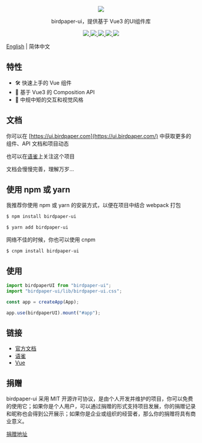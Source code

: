 <p align="center">
  <a href="https://ui.birdpaper.com">
    <img src="https://cos.birdpaper.com/birdpaper-ui/logo/birdpaperui%2Bvue3.png"/>
  </a>
</p>

<p align="center">birdpaper-ui，提供基于 Vue3 的UI组件库</p>

<p align="center">
  <a href="https://gitee.com/liluanhui/birdpaper-ui.git" target="_blank">
    <img src="https://gitee.com/liluanhui/birdpaper-ui/badge/star.svg?theme=dark">
  </a>
  <a href="https://www.npmjs.com/package/birdpaper-ui" target="_blank">
     <img src="https://img.shields.io/npm/v/birdpaper-ui.svg?style=badge"/>
  </a>
  <a href="https://npmcharts.com/compare/birdpaper-ui?minimal=true">
    <img src="http://img.shields.io/npm/dm/birdpaper-ui.svg"/>
  </a>
   <a href="https://ui.birdpaper.com">
    <img src="https://img.shields.io/badge/platform-web-61B5FF.svg"/>
  </a>
   <a href="https://ui.birdpaper.com">
    <img src="https://img.shields.io/badge/license-MIT-red.svg"/>
  </a>
</p>

[English](./README.md) | 简体中文

## 特性

- 🛠 快速上手的 Vue 组件
- 🎉 基于 Vue3 的 Composition API
- 🐬 中规中矩的交互和视觉风格

## 文档

你可以在 [https://ui.birdpaper.com](https://ui.birdpaper.com/) 中获取更多的组件、API 文档和项目动态

也可以在[语雀](https://www.yuque.com/birdpaper/)上关注这个项目

文档会慢慢完善，理解万岁...

## 使用 npm 或 yarn

我推荐你使用 npm 或 yarn 的安装方式，以便在项目中结合 webpack 打包

```bash
$ npm install birdpaper-ui
```

```bash
$ yarn add birdpaper-ui
```

网络不佳的时候，你也可以使用 cnpm

```bash
$ cnpm install birdpaper-ui
```

## 使用

```javascript
import birdpaperUI from "birdpaper-ui";
import "birdpaper-ui/lib/birdpaper-ui.css";

const app = createApp(App);

app.use(birdpaperUI).mount("#app");
```

## 链接
- [官方文档](https://ui.birdpaper.com/)
- [语雀](https://www.yuque.com/birdpaper/)
- [Vue](https://v3.cn.vuejs.org)

## 捐赠
birdpaper-ui 采用 MIT 开源许可协议，是由个人开发并维护的项目，你可以免费的使用它；如果你是个人用户，可以通过捐赠的形式支持项目发展，你的捐赠记录和昵称也会得到公开展示；如果你是企业或组织的经营者，那么你的捐赠将具有商业意义。

[捐赠地址](https://ui.birdpaper.com/donate/index)

